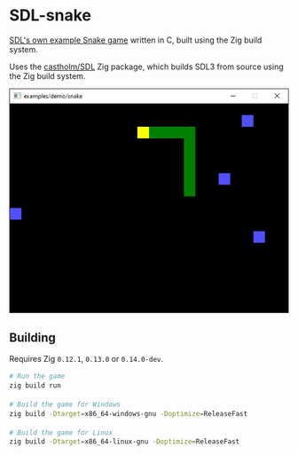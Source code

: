 <!--
© 2024 Carl Åstholm
SPDX-License-Identifier: MIT
-->

# SDL-snake

[SDL's own example Snake game](https://examples.libsdl.org/SDL3/demo/01-snake/) written in C, built using the Zig build system.

Uses the [castholm/SDL](https://github.com/castholm/SDL) Zig package, which builds SDL3 from source using the Zig build system.

![Preview](preview.gif)

## Building

Requires Zig `0.12.1`, `0.13.0` or `0.14.0-dev`.

```sh
# Run the game
zig build run

# Build the game for Windows
zig build -Dtarget=x86_64-windows-gnu -Doptimize=ReleaseFast

# Build the game for Linux
zig build -Dtarget=x86_64-linux-gnu -Doptimize=ReleaseFast
```
